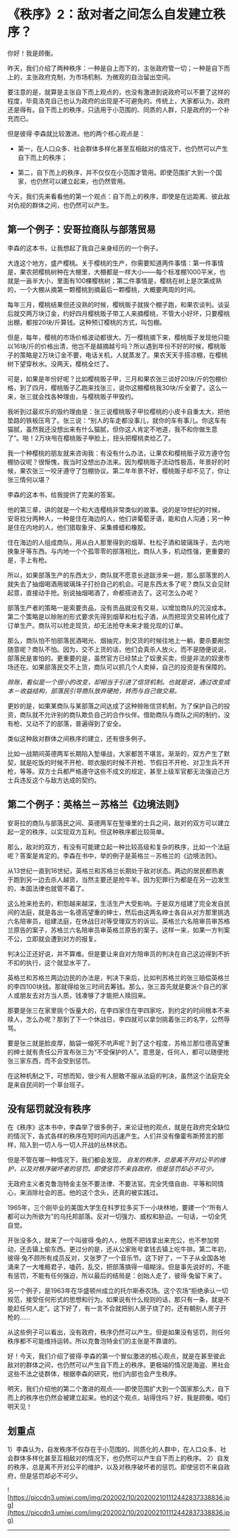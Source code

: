 # 《秩序》2：敌对者之间怎么自发建立秩序？

你好！我是顾衡。

昨天，我们介绍了两种秩序：一种是自上而下的，主张政府管一切；一种是自下而上的，主张政府克制，为市场机制、为微观的自治留出空间。

要注意的是，就算是主张自下而上观点的，也没有激进到说政府可以不要了这样的程度，毕竟洛克自己也认为政府的出现是不可避免的。传统上，大家都认为，政府还是得有。自下而上的秩序，只适用于小范围的、同质的人群，只是政府的一个补充而已。

但是彼得·李森就比较激进。他的两个核心观点是：

* 第一，在人口众多、社会群体多样化甚至互相敌对的情况下，也仍然可以产生自下而上的秩序；

* 第二，自下而上的秩序，并不仅仅在小范围才管用。即使范围扩大到一个国家，也仍然可以建立起来，也仍然管用。

今天，我们先来看看他的第一个观点：自下而上的秩序，即使是在远距离、彼此敌对仇视的群体之间，也仍然可以产生。

## 第一个例子：安哥拉商队与部落贸易

李森的这本书，让我想起了我自己亲身经历的一个例子。

大连这个地方，盛产樱桃。关于樱桃的生产，你需要知道两件事情：第一件事情是，果农把樱桃树种在大棚里，大棚都是一样大小——每个标准棚1000平米，也就是一亩半大小，里面有100棵樱桃树；第二件事情是，樱桃在树上是次第成熟的，一个大棚从摘第一颗樱桃到摘最后一颗樱桃，大概要两周的时间。

每年三月，樱桃结果但还没熟的时候，樱桃贩子就挨个棚子跑，和果农谈判。谈妥后就交两万块订金，约好四月樱桃贩子带工人来摘樱桃，不管大小好坏，只要樱桃出棚，都按20块/斤算钱。这种预订樱桃的方式，叫包棚。

但是，每年，樱桃的市场价格波动都很大。万一樱桃摘下来，樱桃贩子发现他只能以16块/斤的价格出清，他岂不是越摘越亏吗？所以遇到年份不好的时候，樱桃贩子的策略是2万块订金不要，电话关机，人就蒸发了。果农天天手搭凉棚，在樱桃树下望穿秋水。没两天，樱桃全烂了。

可是，如果是年份好呢？比如樱桃贩子甲，三月和果农张三谈好20块/斤的包棚价格，到了四月，樱桃贩子乙跑来找张三，说你这棚樱桃我30块/斤全要了。这么一来，张三就会找各种理由，与樱桃贩子甲毁约。

我听到过最欢乐的毁约理由是：张三说樱桃贩子甲拉樱桃的小皮卡自重太大，把他垫路的铁板压弯了。张三说：“别人的车走都没事儿，就你的车有事儿。你这车有猫腻，虽然我还没想出来有什么猫腻，但你这人肯定不地道，我不和你做生意了”。啪！2万块甩在樱桃贩子甲脸上，扭头把樱桃卖给乙了。

我一个种樱桃的朋友就来咨询我：有没有什么办法，让果农和樱桃贩子双方遵守包棚协议呢？很惭愧，我当时没想出办法来。因为樱桃贩子流动性极高，年景好的时候，果农张三一咬牙遵守了包棚协议。第二年年景不好，樱桃贩子却不见了，你让张三情何以堪？

李森的这本书，给我提供了完美的答案。

他的第三章，讲的就是一个和大连樱桃非常类似的故事。说的是19世纪的时候，安哥拉分两种人，一种是住在海边的人，他们讲葡萄牙语，能和白人沟通；另一种是住在内地的人，他们猎取象牙、采集蜂蜡和橡胶。

住在海边的人组成商队，用从白人那里得到的烟草、杜松子酒和玻璃珠子，去内地换象牙等东西。与内地一个个孤零零的部落相比，商队人多，机动性强，更重要的是，手上有枪。

所以，如果部落生产的东西太少，商队就不愿意长途跋涉来一趟，那么部落里的人就失去了抽烟喝酒用玻璃珠子打扮自己的机会。可是东西太多了呢？商队又会见财起意，直接动手抢。别说抽烟喝酒了，命都搭进去了。这可怎么办呢？

部落生产者的策略一是索要贡品，没有贡品就没有交易，以增加商队的沉没成本。第二个策略是以赊账的形式要求先得到烟草和杜松子酒，从而把现货交易转化成了订单生产。商队可以抢走现货，却无法抢夺未来才能兑现的订单。

那么，商队怕不怕部落民酒喝光、烟抽完，到交货的时候往地上一躺，要杀要剐您随意呢？商队不怕。因为，交不上货的话，他们会真杀人放火，而不是随便说说，部落民是害怕的。更重要的是，虽然官方已经禁止了奴隶买卖，但是非法的奴隶市场还在。如果部落民交不上货，商队可以抓几个人卖掉，自己的投资是有保障的。

 *赊账，看似是一个很小的改变，却相当于引进了信贷机制。也就是说，通过改变成本－收益结构，部落民引导商队放弃硬抢，转而与自己做交易。*

更妙的是，如果某商队与某部落之间达成了这种赊账信贷机制，为了保护自己的投资，商队就不允许别的商队欺负自己的合作伙伴。借助商队与商队之间的制约，没有枪、又动不了的部落，普遍得到了安全。

类似这种敌对群体之间秩序的建立，还有很多例子。

比如一战期间英德两军长期陷入堑壕战，大家都苦不堪言。渐渐的，双方产生了默契，就是吃饭的时候不开枪、晾衣服的时候不开枪、节假日不开枪、对卫生兵不开枪，等等。双方士兵都严格遵守这些不成文的规定，甚至上级军官都无法强迫己方士兵违反这个与敌方达成的契约。

## 第二个例子：英格兰－苏格兰《边境法则》

安哥拉的商队与部落民之间、英德两军在堑壕里的士兵之间，敌对的双方可以建立起一定的秩序，以实现双方互利。但这种秩序都比较简单。

那么，敌对的双方，有没有可能建立起一种比较高级和复杂的秩序，比如一个法庭呢？答案是肯定的。李森在书中，举的例子是英格兰－苏格兰的《边境法则》。

从13世纪一直到16世纪，英格兰和苏格兰长期处于敌对状态。两边的居民都热衷于跑到另一边去杀人越货，当然主要还是抢牛羊。因为犯罪行为都是在另一边发生的，本国法律也就管不着了。

这么抢来抢去的，积怨越来越深，生活生产大受影响。于是双方组建了完全发自民间的法庭，就是各出一名德高望重的绅士，然后由这两名绅士各自从对方那里挑选六名陪审员，组建法庭，在休战日对等受理双方的诉讼。英格兰六名陪审员审苏格兰原告的案子，苏格兰六名陪审员审英格兰原告的案子。这样一来，如果一方判案不公，立即就会遭到对方的报复。

判决公正还好说，并不算难。但是要让来自对方陪审员的判决在自己这边得到不折不扣的执行，这个就显水平了。

英格兰和苏格兰两边边民的办法是，判决下来后，比如判苏格兰的张三赔偿英格兰的李四100块钱。那就得给张三时间去筹钱。那么，张三首先就是要派个自己的家人或朋友去对方当人质，钱凑够了才能把人赎回来。

那要是张三在家里挑个饭量大的，在李四家住在李四家吃，到约定的时间根本不来赎人，怎么办呢？那到了下一个休战日，李四就可以拿剑挑着张三的名字，公然辱骂。

要是张三就是脸皮厚，脑袋一缩死不吭声呢？到了这个程度，苏格兰那位德高望重的绅士就有责任公开宣布张三为“不受保护的人”。意思是，任何人，都可以随便抢张三家东西，而不会受到惩罚。

在这种机制之下，可想而知，很少有人胆敢不服从法庭的判决，虽然这个法庭完全是来自民间的一个草台班子。

## 没有惩罚就没有秩序

在《秩序》这本书中，李森举了很多例子，来论证他的观点，就是在政府完全缺位的情况下，各式各样的秩序在短时间内迅速产生。人们并没有像霍布斯预言的那样，陷入到一切人与一切人开战的丛林状态。

但是不管在哪一种情况下，我们都会发现， *自发的秩序，总是离不开对公平的维护，以及对秩序破坏者的惩罚。即使惩罚不来自政府，但是惩罚却必不可少。*

无政府主义者克鲁泡特金主张不要法律、不要法官。完全凭借自由、平等和同情心，来消除社会的恶。他的这个念头，还真的被实践过。

1965年，三个刚毕业的美国大学生在科罗拉多买下一小块林地，要建一个“所有人都可以为所欲为”的乌托邦部落。反对一切强力、威权和胁迫。一句话，一切全凭自觉。

开张没多久，就来了一个叫彼得·兔的人，他既不把钱拿出来充公，也不参加劳动，还去镇上偷东西。更过分的是，还从公家账号拿钱去镇上吃牛排。第二年初，彼得·兔不顾所有成员反对，又张罗了一个音乐节。这下好了，一下子从全国各地涌来了一大堆瘾君子，嗑药，乱交，把部落搞得一塌糊涂。但是事先说好的，不能有惩罚，不能有任何强迫，所以最后的结局是：创始人走了，彼得·兔留下来了。

另一个例子，是1963年在华盛顿州成立的托尔斯泰农场。这个农场“拒绝承认一切规范，接受任何形式的思想和行为。如果说有什么规则的话，那只有一条，就是不能赶任何人走”。这下好了，有一言不合就把别人房子烧了的，还有朝别人房子开枪的……

从这些例子可以看出，没有政府，秩序仍然可以产生。但是如果没有惩罚，则任何秩序都不可能维持运转。所以克鲁泡特金们的主张是不靠谱的。

好！今天，我们介绍了彼得·李森的第一个冒似激进的核心观点，就是在甚至彼此敌对的群体之间，也仍然可以产生自下而上的秩序。更极端的情况是海盗、黑社会这些不法之徒群体，根据李森的研究，他们内部也会产生秩序。

明天，我们介绍他的第二个激进的观点——即使范围扩大到一个国家那么大，自下而上的秩序也仍然会被建立起来。他的这个观点，站得住吗？好，我是顾衡。咱们明天见！

## 划重点

1）李森认为，自发秩序不仅存在于小范围的、同质化的人群中，在人口众多、社会群体多样化甚至互相敌对的情况下，也仍然可以产生自下而上的秩序。
2）自发的秩序，总是离不开对公平的维护，以及对秩序破坏者的惩罚。即使惩罚不来自政府，但是惩罚却必不可少。


![https://piccdn3.umiwi.com/img/202002/10/202002101112442837338836.jpg](https://piccdn3.umiwi.com/img/202002/10/202002101112442837338836.jpg)

---
